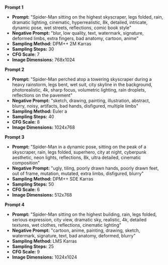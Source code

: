 **Prompt 1**

*   **Prompt:** "Spider-Man sitting on the highest skyscraper, legs folded, rain, dramatic lighting, cinematic, hyperrealistic, 8k, detailed, intricate, dynamic pose, wet streets, reflections, comic book style"
*   **Negative Prompt:** "blur, low quality, text, watermark, signature, deformed limbs, extra fingers, bad anatomy, cartoon, anime"
*   **Sampling Method:** DPM++ 2M Karras
*   **Sampling Steps:** 30
*   **CFG Scale:** 7
*   **Image Dimensions:** 768x1024

**Prompt 2**

*   **Prompt:** "Spider-Man perched atop a towering skyscraper during a heavy rainstorm, legs bent, wet suit, city skyline in the background, photorealistic, 4k, sharp focus, volumetric lighting, rain droplets, reflections on the pavement"
*   **Negative Prompt:** "sketch, drawing, painting, illustration, abstract, blurry, noisy, artifacts, bad hands, disfigured, multiple limbs"
*   **Sampling Method:** Euler a
*   **Sampling Steps:** 40
*   **CFG Scale:** 8
*   **Image Dimensions:** 1024x768

**Prompt 3**

*   **Prompt:** "Spider-Man in a dynamic pose, sitting on the peak of a skyscraper, rain, legs folded, superhero, city at night, cyberpunk aesthetic, neon lights, reflections, 8k, ultra detailed, cinematic composition"
*   **Negative Prompt:** "ugly, tiling, poorly drawn hands, poorly drawn feet, out of frame, mutation, mutated, extra limbs, disfigured, blurry"
*   **Sampling Method:** DPM++ SDE Karras
*   **Sampling Steps:** 50
*   **CFG Scale:** 6
*   **Image Dimensions:** 512x768

**Prompt 4**

*   **Prompt:** "Spider-Man sitting on the highest building, rain, legs folded, serious expression, city view, dramatic sky, realistic, 4k, detailed textures, wet clothes, reflections, cinematic lighting"
*   **Negative Prompt:** "cartoon, anime, painting, drawing, sketch, watermark, signature, text, bad anatomy, deformed, blurry"
*   **Sampling Method:** LMS Karras
*   **Sampling Steps:** 25
*   **CFG Scale:** 9
*   **Image Dimensions:** 1024x1024